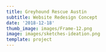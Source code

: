 ```yaml
---
title: Greyhound Rescue Austin
subtitle: Website Redesign Concept
date: '2018-12-18'
thumb_image: images/Frame-12.png
image: images/sketches-ideation.png
template: project
---
```

